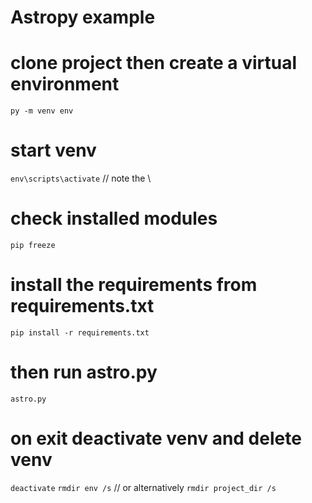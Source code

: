 # Astropy example

# clone project then create a virtual environment

`py -m venv env`

# start venv

`env\scripts\activate` // note the \

# check installed modules

`pip freeze`

# install the requirements from requirements.txt

`pip install -r requirements.txt`

# then run astro.py

`astro.py`

# on exit deactivate venv and delete venv

`deactivate`
`rmdir env /s` // or alternatively `rmdir project_dir /s`
